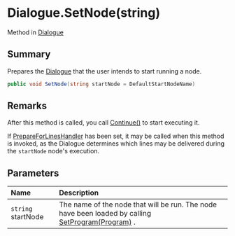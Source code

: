 # Dialogue.SetNode(string)

Method in [Dialogue](/docs/api/csharp/yarn.dialogue.md)

## Summary


Prepares the  <a href="yarn.dialogue.md">Dialogue</a>  that the user intends to start
running a node.


```csharp
public void SetNode(string startNode = DefaultStartNodeName)
```

## Remarks

<p>
After this method is called, you call <a href="yarn.dialogue.continue.md">Continue()</a> to
start executing it.
</p> <p>
If <a href="yarn.dialogue.prepareforlineshandler.md">PrepareForLinesHandler</a> has been set, it may be
called when this method is invoked, as the Dialogue determines which
lines may be delivered during the <code>startNode</code>
node's execution.
</p>

## Parameters

|Name|Description|
|:---|:---|
|`string` startNode|The name of the node that will be run. The node have been loaded by calling  <a href="yarn.dialogue.setprogram.md">SetProgram(Program)</a> .|

